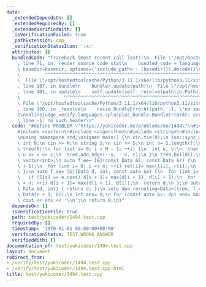 ```yaml
---
data:
  _extendedDependsOn: []
  _extendedRequiredBy: []
  _extendedVerifiedWith: []
  _isVerificationFailed: true
  _pathExtension: cpp
  _verificationStatusIcon: ':x:'
  attributes: {}
  bundledCode: "Traceback (most recent call last):\n  File \"/opt/hostedtoolcache/Python/3.11.1/x64/lib/python3.11/site-packages/onlinejudge_verify/documentation/build.py\"\
    , line 71, in _render_source_code_stat\n    bundled_code = language.bundle(stat.path,\
    \ basedir=basedir, options={'include_paths': [basedir]}).decode()\n          \
    \         ^^^^^^^^^^^^^^^^^^^^^^^^^^^^^^^^^^^^^^^^^^^^^^^^^^^^^^^^^^^^^^^^^^^^^^^^^^^^^^^^^\n\
    \  File \"/opt/hostedtoolcache/Python/3.11.1/x64/lib/python3.11/site-packages/onlinejudge_verify/languages/cplusplus.py\"\
    , line 187, in bundle\n    bundler.update(path)\n  File \"/opt/hostedtoolcache/Python/3.11.1/x64/lib/python3.11/site-packages/onlinejudge_verify/languages/cplusplus_bundle.py\"\
    , line 401, in update\n    self.update(self._resolve(pathlib.Path(included), included_from=path))\n\
    \                ^^^^^^^^^^^^^^^^^^^^^^^^^^^^^^^^^^^^^^^^^^^^^^^^^^^^^^^^^\n \
    \ File \"/opt/hostedtoolcache/Python/3.11.1/x64/lib/python3.11/site-packages/onlinejudge_verify/languages/cplusplus_bundle.py\"\
    , line 260, in _resolve\n    raise BundleErrorAt(path, -1, \"no such header\"\
    )\nonlinejudge_verify.languages.cplusplus_bundle.BundleErrorAt: src/Graph/rerooting.hpp:\
    \ line -1: no such header\n"
  code: "#define PROBLEM \"https://yukicoder.me/problems/no/1494\"\n#include <iostream>\n\
    #include <vector>\n#include <algorithm>\n#include <string>\n#include \"src/Graph/rerooting.hpp\"\
    \nusing namespace std;\nsigned main() {\n cin.tie(0);\n ios::sync_with_stdio(0);\n\
    \ int N;\n cin >> N;\n string S;\n cin >> S;\n int n= S.length();\n Tree<char>\
    \ tree(N);\n for (int i= 0; i < N - 1; ++i) {\n  int u, v;\n  char c;\n  cin >>\
    \ u >> v >> c;\n  tree.add_edge(--u, --v, c);\n }\n tree.build();\n using Data=\
    \ vector<int>;\n auto f_ee= [&](const Data &l, const Data &r) {\n  Data ret(n\
    \ + 1);\n  for (int i= 0; i <= n; ++i) ret[i]= max(l[i], r[i]);\n  return ret;\n\
    \ };\n auto f_ve= [&](Data d, int, const auto &e) {\n  for (int i= n; i--;)\n\
    \   if (S[i] == e.cost) d[i + 1]= max(d[i + 1], d[i] + 1);\n  for (int i= 0; i\
    \ < n; ++i) d[i + 1]= max(d[i + 1], d[i]);\n  return d;\n };\n auto f_ev= [&](const\
    \ Data &d, int) { return d; };\n auto dp= rerooting<Data>(tree, f_ee, f_ve, f_ev,\
    \ Data(n + 1, 0));\n int ans= 0;\n for (const auto &v: dp) ans= max(ans, v[n]);\n\
    \ cout << ans << '\\n';\n return 0;\n}"
  dependsOn: []
  isVerificationFile: true
  path: test/yukicoder/1494.test.cpp
  requiredBy: []
  timestamp: '1970-01-01 00:00:00+00:00'
  verificationStatus: TEST_WRONG_ANSWER
  verifiedWith: []
documentation_of: test/yukicoder/1494.test.cpp
layout: document
redirect_from:
- /verify/test/yukicoder/1494.test.cpp
- /verify/test/yukicoder/1494.test.cpp.html
title: test/yukicoder/1494.test.cpp
---
```

